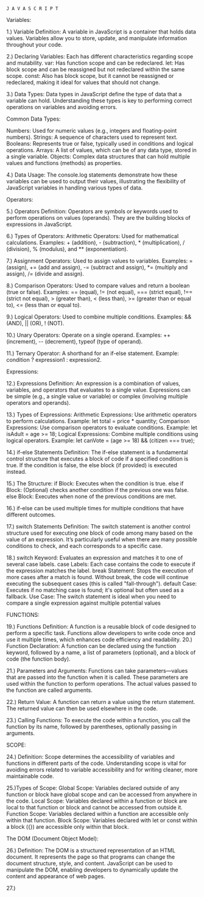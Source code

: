                                                                                                 J A V A S C R I P T

Variables:

1.) Variable Definition: A variable in JavaScript is a container that holds data values. Variables allow you to store, update, and manipulate information throughout your code.

2.) Declaring Variables: Each has different characteristics regarding scope and mutability.
var: Has function scope and can be redeclared.
let: Has block scope and can be reassigned but not redeclared within the same scope.
const: Also has block scope, but it cannot be reassigned or redeclared, making it ideal for values that should not change.

3.) Data Types:
Data types in JavaScript define the type of data that a variable can hold. Understanding these types is key to performing correct operations on variables and avoiding errors.

Common Data Types:

Numbers: Used for numeric values (e.g., integers and floating-point numbers).
Strings: A sequence of characters used to represent text.
Booleans: Represents true or false, typically used in conditions and logical operations.
Arrays: A list of values, which can be of any data type, stored in a single variable.
Objects: Complex data structures that can hold multiple values and functions (methods) as properties.

4.) Data Usage: The console.log statements demonstrate how these variables can be used to output their values, illustrating the flexibility of JavaScript variables in handling various types of data.

Operators:

5.) Operators Definition: Operators are symbols or keywords used to perform operations on values (operands). They are the building blocks of expressions in JavaScript.

6.) Types of Operators: Arithmetic Operators: Used for mathematical calculations.
Examples: + (addition), - (subtraction), * (multiplication), / (division), % (modulus), and ** (exponentiation).

7.) Assignment Operators: Used to assign values to variables. Examples: = (assign), += (add and assign), -= (subtract and assign), *= (multiply and assign), /= (divide and assign).

8.) Comparison Operators: Used to compare values and return a boolean (true or false). Examples: == (equal), != (not equal), === (strict equal), !== (strict not equal), > (greater than), < (less than), >= (greater than or equal to), <= (less than or equal to).

9.) Logical Operators: Used to combine multiple conditions. Examples: && (AND), || (OR), ! (NOT).

10.) Unary Operators: Operate on a single operand. Examples: ++ (increment), -- (decrement), typeof (type of operand).

11.) Ternary Operator: A shorthand for an if-else statement.
Example: condition ? expression1 : expression2.

Expressions:

12.) Expressions Definition: An expression is a combination of values, variables, and operators that evaluates to a single value. Expressions can be simple (e.g., a single value or variable) or complex (involving multiple operators and operands).

13.) Types of Expressions:
    Arithmetic Expressions: Use arithmetic operators to perform calculations.
    Example: let total = price * quantity;
    Comparison Expressions: Use comparison operators to evaluate conditions.
    Example: let isAdult = age >= 18;
    Logical Expressions: Combine multiple conditions using logical operators.
    Example: let canVote = (age >= 18) && (citizen === true);

14.) if-else Statements Definition: The if-else statement is a fundamental control structure that executes a block of code if a specified condition is true. If the condition is false, the else block (if provided) is executed instead.

15.) The Structure: if Block: Executes when the condition is true.
                    else if Block: (Optional) checks another condition if the previous one was false.
                    else Block: Executes when none of the previous conditions are met.

16.) if-else can be used multiple times for multiple conditions that have different outcomes.

17.) switch Statements Definition: The switch statement is another control structure used for executing one block of code among many based on the value of an expression. It’s particularly useful when there are many possible conditions to check, and each corresponds to a specific case.

18.)  switch Keyword: Evaluates an expression and matches it to one of several case labels.
      case Labels: Each case contains the code to execute if the expression matches the label.
      break Statement: Stops the execution of more cases after a match is found. Without break, the code will continue executing the subsequent cases (this is called "fall-through").
      default Case: Executes if no matching case is found; it's optional but often used as a fallback.
      Use Case: The switch statement is ideal when you need to compare a single expression against multiple potential values


FUNCTIONS:

19.) Functions Definition: A function is a reusable block of code designed to perform a specific task. Functions allow developers to write code once and use it multiple times, which enhances code efficiency and readability.
20.) Function Declaration: A function can be declared using the function keyword, followed by a name, a list of parameters (optional), and a block of code (the function body).

21.) Parameters and Arguments: Functions can take parameters—values that are passed into the function when it is called. These parameters are used within the function to perform operations. The actual values passed to the function are called arguments.

22.) Return Value: A function can return a value using the return statement. The returned value can then be used elsewhere in the code.

23.) Calling Functions: To execute the code within a function, you call the function by its name, followed by parentheses, optionally passing in arguments.

SCOPE:

24.) Definition: Scope determines the accessibility of variables and functions in different parts of the code. Understanding scope is vital for avoiding errors related to variable accessibility and for writing cleaner, more maintainable code.

25.)Types of Scope:
    Global Scope: Variables declared outside of any function or block have global scope and can be accessed from anywhere in the code.
    Local Scope: Variables declared within a function or block are local to that function or block and cannot be accessed from outside it.
    Function Scope: Variables declared within a function are accessible only within that function.
    Block Scope: Variables declared with let or const within a block ({}) are accessible only within that block.

The DOM (Document Object Model):

26.) Definition: The DOM is a structured representation of an HTML document. It represents the page so that programs can change the document structure, style, and content. JavaScript can be used to manipulate the DOM, enabling developers to dynamically update the content and appearance of web pages.

27.) 











